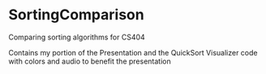 # SortingComparison
Comparing sorting algorithms for CS404 

Contains my portion of the Presentation and the QuickSort Visualizer code with colors and audio to benefit the presentation
